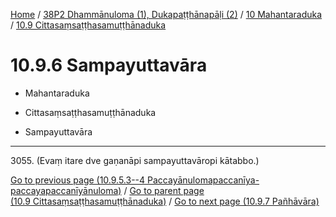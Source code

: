 
[Home](/) / [38P2 Dhammānuloma (1), Dukapaṭṭhānapāḷi (2)](../...md) / [10 Mahantaraduka](...md) / [10.9 Cittasaṃsaṭṭhasamuṭṭhānaduka](../38P2/10/10.9.md)

# 10.9.6 Sampayuttavāra

* Mahantaraduka

* Cittasaṃsaṭṭhasamuṭṭhānaduka

* Sampayuttavāra

---

3055\. (Evaṃ itare dve gaṇanāpi sampayuttavāropi kātabbo.)



[Go to previous page (10.9.5.3--4 Paccayānulomapaccanīya-paccayapaccanīyānuloma)](10.9.5/10.9.5.3--4.md) / [Go to parent page (10.9 Cittasaṃsaṭṭhasamuṭṭhānaduka)](../38P2/10/10.9.md) / [Go to next page (10.9.7 Pañhāvāra)](10.9.7.md)


